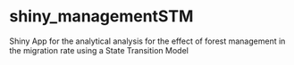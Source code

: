 # shiny_managementSTM
Shiny App for the analytical analysis for the effect of forest management in the migration rate using a State Transition Model
